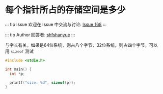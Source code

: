 # 每个指针所占的存储空间是多少



::: tip Issue 
 欢迎在 Issue 中交流与讨论: [Issue 168](https://github.com/shfshanyue/Daily-Question/issues/168) 
:::

::: tip Author 
回答者: [shfshanyue](https://github.com/shfshanyue) 
:::

与字长有关。如果是64位系统，则占八个字节，32位系统，则占四个字节。可以用 `sizeof` 测试

``` c
#include <stdio.h>

int main() {
  int *p;

  printf("size: %d", sizeof(p));
}
```